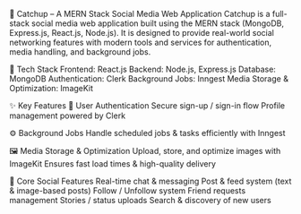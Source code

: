 📱 Catchup – A MERN Stack Social Media Web Application
Catchup is a full-stack social media web application built using the MERN stack (MongoDB, Express.js, React.js, Node.js).
It is designed to provide real-world social networking features with modern tools and services for authentication, media handling, and background jobs.

🚀 Tech Stack
Frontend: React.js
Backend: Node.js, Express.js
Database: MongoDB
Authentication: Clerk
Background Jobs: Inngest
Media Storage & Optimization: ImageKit

✨ Key Features
🔐 User Authentication
Secure sign-up / sign-in flow
Profile management powered by Clerk

⚙️ Background Jobs
Handle scheduled jobs & tasks efficiently with Inngest

🖼️ Media Storage & Optimization
Upload, store, and optimize images with ImageKit
Ensures fast load times & high-quality delivery

👫 Core Social Features
Real-time chat & messaging
Post & feed system (text & image-based posts)
Follow / Unfollow system
Friend requests management
Stories / status uploads
Search & discovery of new users
